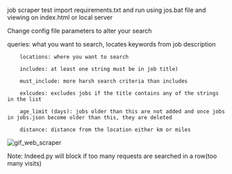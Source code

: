 job scraper test
import requirements.txt and run using jos.bat file and viewing on index.html or local server

Change config file parameters to alter your search

queries: what you want to search, locates keywords from job description

        locations: where you want to search
        
        includes: at least one string must be in job title)
        
        must_include: more harsh search criteria than includes
        
        exlcudes: excludes jobs if the title contains any of the strings in the list
        
        age_limit (days): jobs older than this are not added and once jobs in jobs.json become older than this, they are deleted
        
        distance: distance from the location either km or miles


![gif_web_scraper](https://github.com/isaacabdi/job_scraper/assets/51185725/ebc26731-2478-40de-9562-7a64f1a0f5c2)



Note: Indeed.py will block if too many requests are searched in a row(too many visits)
